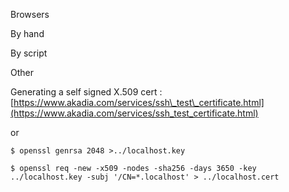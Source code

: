Browsers

By hand

By script

Other

Generating a self signed X.509 cert : [https://www.akadia.com/services/ssh\_test\_certificate.html](https://www.akadia.com/services/ssh_test_certificate.html)

or

```
$ openssl genrsa 2048 >../localhost.key
```

```
$ openssl req -new -x509 -nodes -sha256 -days 3650 -key ../localhost.key -subj '/CN=*.localhost' > ../localhost.cert
```




